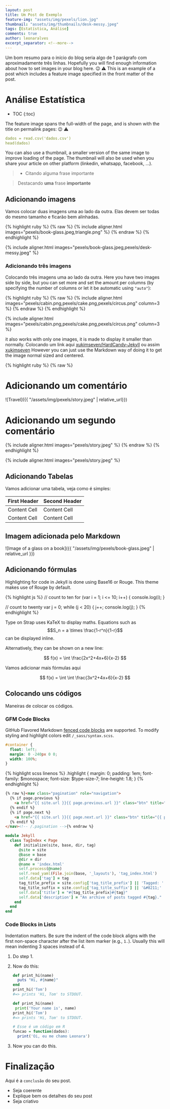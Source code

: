 ```yaml
---
layout: post
title: Um Post de Exemplo
feature-img: "assets/img/pexels/lion.jpg"
thumbnail: "assets/img/thumbnails/desk-messy.jpeg"
tags: [Estatística, Análise]
comments: true
author: leonaralves
excerpt_separator: <!--more-->
---
```


Um bom resumo para o início do blog seria algo de 1 parágrafo com aproximadamente três linhas. Hopefully you will find enough information about how to set images in your blog here. 😉 ⚠️
This is an example of a post which includes a feature image specified in the front matter of the post. 
<!--more-->

# Análise Estatística 
<!-- To be placed at the beginning of the post, it is where the table of content will be generated -->
* TOC
{:toc}

The feature image spans the full-width of the page, and is shown with the title on permalink pages:   😉 ⚠️

```yaml
dados = read.csv('dados.csv')
head(dados)
```

You can also use a thumbnail, a smaller version of the same image to improve loading of the page.
The thumbnail will also be used when you share your article on other platform (linkedin, whatsapp, facebook, ...).

>  - Citando alguma frase importante

> Destacando **uma** frase **importante**

## Adicionando imagens

Vamos colocar duas imagens uma ao lado da outra. Elas devem ser todas do mesmo tamanho e ficarão bem alinhadas.

{% highlight ruby %}
{% raw %}
{% include aligner.html images="pexels/book-glass.jpeg,triangle.png" %}
{% endraw %}
{% endhighlight %}

{% include aligner.html images="pexels/book-glass.jpeg,pexels/desk-messy.jpeg" %}

### Adicionando três imagens

Colocando três imagens uma ao lado da outra. Here you have two images side by side, but you can set more and set the amount per columns 
(by specifying the number of columns or let it be automatic using `"auto"`):

{% highlight ruby %}
{% raw %}
{% include aligner.html images="pexels/cabin.png,pexels/cake.png,pexels/circus.png" column=3 %}
{% endraw %}
{% endhighlight %}

{% include aligner.html images="pexels/cabin.png,pexels/cake.png,pexels/circus.png" column=3 %}

it also works with only one images, it is made to display it smaller than normally. Colocando um link aqui [xukimseven/HardCandy-Jekyll](https://github.com/xukimseven/HardCandy-Jekyll) ou assim [xukimseven](https://github.com/xukimseven)
However you can just use the Markdown way of doing it to get the image normal sized and centered.

{% highlight ruby %}
{% raw %}
# Adicionando um comentário
![Travel]({{ "/assets/img/pexels/story.jpeg" | relative_url}})
# Adicionando um segundo comentário
{% include aligner.html images="pexels/story.jpeg" %}
{% endraw %}
{% endhighlight %}

{% include aligner.html images="pexels/story.jpeg" %}

## Adicionando Tabelas

Vamos adicionar uma tabela,  veja como é simples:

First Header  | Second Header
------------- | -------------
Content Cell  | Content Cell
Content Cell  | Content Cell

## Imagem adicionada pelo Markdown

![Image of a glass on a book]({{ "/assets/img/pexels/book-glass.jpeg" | relative_url }})

## Adicionando fórmulas

Highlighting for code in Jekyll is done using Base16 or Rouge. This theme makes use of Rouge by default.

{% highlight js %}
// count to ten
for (var i = 1; i <= 10; i++) {
    console.log(i);
}

// count to twenty
var j = 0;
while (j < 20) {
    j++;
    console.log(j);
}
{% endhighlight %}

Type on Strap uses KaTeX to display maths. Equations such as $$S_n = a \times \frac{1-r^n}{1-r}$$ can be displayed inline.

Alternatively, they can be shown on a new line:

$$ f(x) = \int \frac{2x^2+4x+6}{x-2} $$

Vamos adicionar mais fórmulas aqui

$$ f(x) = \int \int \frac{3x^2+4x+6}{x-2} $$

## Colocando uns códigos

Maneiras de colocar os códigos.

### GFM Code Blocks

GitHub Flavored Markdown [fenced code blocks](https://help.github.com/articles/creating-and-highlighting-code-blocks/) are supported. To modify styling and highlight colors edit `/_sass/syntax.scss`.

```css
#container {
  float: left;
  margin: 0 -240px 0 0;
  width: 100%;
}
```

{% highlight scss linenos %}
.highlight {
  margin: 0;
  padding: 1em;
  font-family: $monospace;
  font-size: $type-size-7;
  line-height: 1.8;
}
{% endhighlight %}

```html
{% raw %}<nav class="pagination" role="navigation">
  {% if page.previous %}
    <a href="{{ site.url }}{{ page.previous.url }}" class="btn" title="{{ page.previous.title }}">Previous article</a>
  {% endif %}
  {% if page.next %}
    <a href="{{ site.url }}{{ page.next.url }}" class="btn" title="{{ page.next.title }}">Next article</a>
  {% endif %}
</nav><!-- /.pagination -->{% endraw %}
```

```ruby
module Jekyll
  class TagIndex < Page
    def initialize(site, base, dir, tag)
      @site = site
      @base = base
      @dir = dir
      @name = 'index.html'
      self.process(@name)
      self.read_yaml(File.join(base, '_layouts'), 'tag_index.html')
      self.data['tag'] = tag
      tag_title_prefix = site.config['tag_title_prefix'] || 'Tagged: '
      tag_title_suffix = site.config['tag_title_suffix'] || '&#8211;'
      self.data['title'] = "#{tag_title_prefix}#{tag}"
      self.data['description'] = "An archive of posts tagged #{tag}."
    end
  end
end
```

### Code Blocks in Lists

Indentation matters. Be sure the indent of the code block aligns with the first non-space character after the list item marker (e.g., `1.`). Usually this will mean indenting 3 spaces instead of 4.

1. Do step 1.
2. Now do this:

   ```ruby
   def print_hi(name)
     puts "Hi, #{name}"
   end
   print_hi('Tom')
   #=> prints 'Hi, Tom' to STDOUT.
   ```
    
    ```python
   def print_hi(name)
     print('Your name is', name)
   print_hi('Tom')
   #=> prints 'Hi, Tom' to STDOUT.
   ```

    ```R
   # Esse é um código em R
   funcao = function(dados):
      print('Oi, eu me chamo Leonara')
   ```

3. Now you can do this.

# Finalização

Aqui é a `conclusão` do seu post.

* Seja coerente
* Explique bem os detalhes do seu post
* Seja criativo

[^1]: 
    {% include citation.html key="ref1" %}